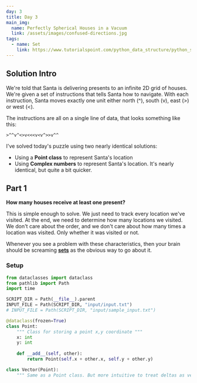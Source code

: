```yaml
---
day: 3
title: Day 3
main_img:
  name: Perfectly Spherical Houses in a Vacuum
  link: /assets/images/confused-directions.jpg
tags: 
  - name: Set
    link: https://www.tutorialspoint.com/python_data_structure/python_sets.htm
---
```

## Solution Intro

We're told that Santa is delivering presents to an infinite 2D grid of houses.  We're given a set of instructions that tells Santa how to navigate. With each instruction, Santa moves exactly one unit either north (^), south (v), east (>) or west (<).

The instructions are all on a single line of data, that looks something like this:

```text
>^^v^<>v<<<v<v^>>v^^
```

I've solved today's puzzle using two nearly identical solutions:

- Using a **Point class** to represent Santa's location
- Using **Complex numbers** to represent Santa's location. It's nearly identical, but quite a bit quicker.

## Part 1

**How many houses receive at least one present?**

This is simple enough to solve. We just need to track every location we've visited.  At the end, we need to determine how many locations we visited.  We don't care about the order, and we don't care about how many times a location was visited.  Only whether it was visited or not.

Whenever you see a problem with these characteristics, then your brain should be screaming **[sets](/python/sets)** as the obvious way to go about it.

### Setup

```python
from dataclasses import dataclass
from pathlib import Path
import time

SCRIPT_DIR = Path(__file__).parent 
INPUT_FILE = Path(SCRIPT_DIR, "input/input.txt")
# INPUT_FILE = Path(SCRIPT_DIR, "input/sample_input.txt")

@dataclass(frozen=True)
class Point:
    """ Class for storing a point x,y coordinate """
    x: int
    y: int
    
    def __add__(self, other):
        return Point(self.x + other.x, self.y + other.y)

class Vector(Point):
    """ Same as a Point class. But more intuitive to treat deltas as vectors than points. """
```


